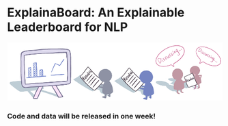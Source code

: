 # ExplainaBoard: An Explainable Leaderboard for NLP

<img src="./fig/logo-full-v2.png" width="800" class="center">





### Code and data will be released in one week!
